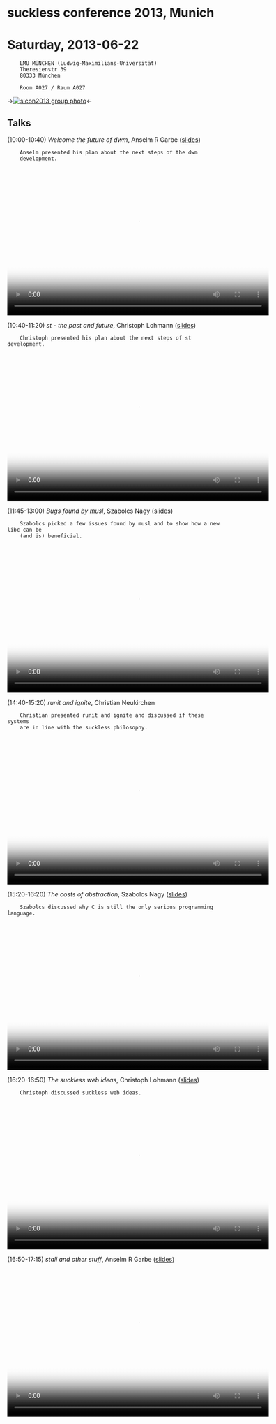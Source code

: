 suckless conference 2013, Munich
================================

Saturday, 2013-06-22
====================

        LMU MÜNCHEN (Ludwig-Maximilians-Universität)
        Theresienstr 39
        80333 München

        Room A027 / Raum A027


->[![slcon2013 group photo](/slcon2013-s.png)](/slcon2013.png)<-

Talks
-----
(10:00-10:40) *Welcome the future of dwm*, Anselm R Garbe ([slides](/slcon13.pdf))

        Anselm presented his plan about the next steps of the dwm
        development.

<video width="600" height="338" controls="" style="display:block;margin:0 auto" poster="https://s3.eu-central-1.amazonaws.com/suckless-videos/slcon/2013/slcon-2013-0-arg-welcome_to_the_future_of_dwm.png">
	<source src="https://s3.eu-central-1.amazonaws.com/suckless-videos/slcon/2013/slcon-2013-0-arg-welcome_to_the_future_of_dwm.webm" type="video/webm">
	<a href="https://s3.eu-central-1.amazonaws.com/suckless-videos/slcon/2013/slcon-2013-0-arg-welcome_to_the_future_of_dwm.webm">slcon-2013-0-arg-welcome_to_the_future_of_dwm.webm</a>
</video>


(10:40-11:20) *st - the past and future*, Christoph Lohmann ([slides](/20h_on_st.pdf))

        Christoph presented his plan about the next steps of st development.

<video width="600" height="338" controls="" style="display:block;margin:0 auto" poster="https://s3.eu-central-1.amazonaws.com/suckless-videos/slcon/2013/slcon-2013-1-20h-st-the_past_and_future.png">
	<source src="https://s3.eu-central-1.amazonaws.com/suckless-videos/slcon/2013/slcon-2013-1-20h-st-the_past_and_future.webm" type="video/webm">
	<a href="https://s3.eu-central-1.amazonaws.com/suckless-videos/slcon/2013/slcon-2013-1-20h-st-the_past_and_future.webm">slcon-2013-1-20h-st-the_past_and_future.webm</a>
</video>


(11:45-13:00) *Bugs found by musl*, Szabolcs Nagy ([slides](http://port70.net/~nsz/slcon/bugs_talk.html))

        Szabolcs picked a few issues found by musl and to show how a new libc can be
        (and is) beneficial.

<video width="600" height="338" controls="" style="display:block;margin:0 auto" poster="https://s3.eu-central-1.amazonaws.com/suckless-videos/slcon/2013/slcon-2013-2-nsz-bugs_found_by_musl.png">
        <source src="https://s3.eu-central-1.amazonaws.com/suckless-videos/slcon/2013/slcon-2013-2-nsz-bugs_found_by_musl.webm" type="video/webm">
        <a href="https://s3.eu-central-1.amazonaws.com/suckless-videos/slcon/2013/slcon-2013-2-nsz-bugs_found_by_musl.webm">slcon-2013-2-nsz-bugs_found_by_musl.webm</a>
</video>


(14:40-15:20) *runit and ignite*, Christian Neukirchen

        Christian presented runit and ignite and discussed if these systems
        are in line with the suckless philosophy.

<video width="600" height="338" controls="" style="display:block;margin:0 auto" poster="https://s3.eu-central-1.amazonaws.com/suckless-videos/slcon/2013/slcon-2013-3-chneukirchen-runit_and_ignite.png">
        <source src="https://s3.eu-central-1.amazonaws.com/suckless-videos/slcon/2013/slcon-2013-3-chneukirchen-runit_and_ignite.webm" type="video/webm">
        <a href="https://s3.eu-central-1.amazonaws.com/suckless-videos/slcon/2013/slcon-2013-3-chneukirchen-runit_and_ignite.webm">slcon-2013-3-chneukirchen-runit_and_ignite.webm</a>
</video>


(15:20-16:20) *The costs of abstraction*, Szabolcs Nagy ([slides](http://port70.net/~nsz/slcon/abstraction_talk.html))

        Szabolcs discussed why C is still the only serious programming language.

<video width="600" height="338" controls="" style="display:block;margin:0 auto" poster="https://s3.eu-central-1.amazonaws.com/suckless-videos/slcon/2013/slcon-2013-4-nsz-the_costs_of_abstraction.png">
        <source src="https://s3.eu-central-1.amazonaws.com/suckless-videos/slcon/2013/slcon-2013-4-nsz-the_costs_of_abstraction.webm" type="video/webm">
        <a href="https://s3.eu-central-1.amazonaws.com/suckless-videos/slcon/2013/slcon-2013-4-nsz-the_costs_of_abstraction.webm">slcon-2013-4-nsz-the_costs_of_abstraction.webm</a>
</video>


(16:20-16:50) *The suckless web ideas*, Christoph Lohmann ([slides](/20h_on_surf.pdf))

        Christoph discussed suckless web ideas.

<video width="600" height="338" controls="" style="display:block;margin:0 auto" poster="https://s3.eu-central-1.amazonaws.com/suckless-videos/slcon/2013/slcon-2013-5-20h-the_suckless_web_ideas.png">
        <source src="https://s3.eu-central-1.amazonaws.com/suckless-videos/slcon/2013/slcon-2013-5-20h-the_suckless_web_ideas.webm" type="video/webm">
        <a href="https://s3.eu-central-1.amazonaws.com/suckless-videos/slcon/2013/slcon-2013-5-20h-the_suckless_web_ideas.webm">slcon-2013-5-20h-the_suckless_web_ideas.webm</a>
</video>


(16:50-17:15) *stali and other stuff*, Anselm R Garbe ([slides](/slcon13.pdf))

<video width="600" height="338" controls="" style="display:block;margin:0 auto" poster="https://s3.eu-central-1.amazonaws.com/suckless-videos/slcon/2013/slcon-2013-6-arg-stali_and_other_stuff.png">
        <source src="https://s3.eu-central-1.amazonaws.com/suckless-videos/slcon/2013/slcon-2013-6-arg-stali_and_other_stuff.webm" type="video/webm">
        <a href="https://s3.eu-central-1.amazonaws.com/suckless-videos/slcon/2013/slcon-2013-6-arg-stali_and_other_stuff.webm">slcon-2013-6-arg-stali_and_other_stuff.webm</a>
</video>
